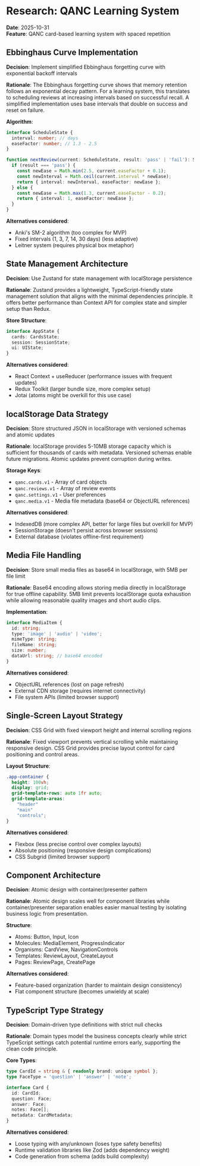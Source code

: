 # Research: QANC Learning System

**Date**: 2025-10-31  
**Feature**: QANC card-based learning system with spaced repetition

## Ebbinghaus Curve Implementation

**Decision**: Implement simplified Ebbinghaus forgetting curve with exponential backoff intervals

**Rationale**: The Ebbinghaus forgetting curve shows that memory retention follows an exponential decay pattern. For a learning system, this translates to scheduling reviews at increasing intervals based on successful recall. A simplified implementation uses base intervals that double on success and reset on failure.

**Algorithm**:
```typescript
interface ScheduleState {
  interval: number; // days
  easeFactor: number; // 1.3 - 2.5
}

function nextReview(current: ScheduleState, result: 'pass' | 'fail'): ScheduleState {
  if (result === 'pass') {
    const newEase = Math.min(2.5, current.easeFactor + 0.1);
    const newInterval = Math.ceil(current.interval * newEase);
    return { interval: newInterval, easeFactor: newEase };
  } else {
    const newEase = Math.max(1.3, current.easeFactor - 0.2);
    return { interval: 1, easeFactor: newEase };
  }
}
```

**Alternatives considered**: 
- Anki's SM-2 algorithm (too complex for MVP)
- Fixed intervals (1, 3, 7, 14, 30 days) (less adaptive)
- Leitner system (requires physical box metaphor)

## State Management Architecture

**Decision**: Use Zustand for state management with localStorage persistence

**Rationale**: Zustand provides a lightweight, TypeScript-friendly state management solution that aligns with the minimal dependencies principle. It offers better performance than Context API for complex state and simpler setup than Redux.

**Store Structure**:
```typescript
interface AppState {
  cards: CardsState;
  session: SessionState;
  ui: UIState;
}
```

**Alternatives considered**:
- React Context + useReducer (performance issues with frequent updates)
- Redux Toolkit (larger bundle size, more complex setup)
- Jotai (atoms might be overkill for this use case)

## localStorage Data Strategy

**Decision**: Store structured JSON in localStorage with versioned schemas and atomic updates

**Rationale**: localStorage provides 5-10MB storage capacity which is sufficient for thousands of cards with metadata. Versioned schemas enable future migrations. Atomic updates prevent corruption during writes.

**Storage Keys**:
- `qanc.cards.v1` - Array of card objects
- `qanc.reviews.v1` - Array of review events
- `qanc.settings.v1` - User preferences
- `qanc.media.v1` - Media file metadata (base64 or ObjectURL references)

**Alternatives considered**:
- IndexedDB (more complex API, better for large files but overkill for MVP)
- SessionStorage (doesn't persist across browser sessions)
- External database (violates offline-first requirement)

## Media File Handling

**Decision**: Store small media files as base64 in localStorage, with 5MB per file limit

**Rationale**: Base64 encoding allows storing media directly in localStorage for true offline capability. 5MB limit prevents localStorage quota exhaustion while allowing reasonable quality images and short audio clips.

**Implementation**:
```typescript
interface MediaItem {
  id: string;
  type: 'image' | 'audio' | 'video';
  mimeType: string;
  fileName: string;
  size: number;
  dataUrl: string; // base64 encoded
}
```

**Alternatives considered**:
- ObjectURL references (lost on page refresh)
- External CDN storage (requires internet connectivity)
- File system APIs (limited browser support)

## Single-Screen Layout Strategy

**Decision**: CSS Grid with fixed viewport height and internal scrolling regions

**Rationale**: Fixed viewport prevents vertical scrolling while maintaining responsive design. CSS Grid provides precise layout control for card positioning and control areas.

**Layout Structure**:
```css
.app-container {
  height: 100vh;
  display: grid;
  grid-template-rows: auto 1fr auto;
  grid-template-areas: 
    "header"
    "main"
    "controls";
}
```

**Alternatives considered**:
- Flexbox (less precise control over complex layouts)
- Absolute positioning (responsive design complications)
- CSS Subgrid (limited browser support)

## Component Architecture

**Decision**: Atomic design with container/presenter pattern

**Rationale**: Atomic design scales well for component libraries while container/presenter separation enables easier manual testing by isolating business logic from presentation.

**Structure**:
- Atoms: Button, Input, Icon
- Molecules: MediaElement, ProgressIndicator  
- Organisms: CardView, NavigationControls
- Templates: ReviewLayout, CreateLayout
- Pages: ReviewPage, CreatePage

**Alternatives considered**:
- Feature-based organization (harder to maintain design consistency)
- Flat component structure (becomes unwieldy at scale)

## TypeScript Type Strategy

**Decision**: Domain-driven type definitions with strict null checks

**Rationale**: Domain types model the business concepts clearly while strict TypeScript settings catch potential runtime errors early, supporting the clean code principle.

**Core Types**:
```typescript
type CardId = string & { readonly brand: unique symbol };
type FaceType = 'question' | 'answer' | 'note';

interface Card {
  id: CardId;
  question: Face;
  answer: Face;
  notes: Face[];
  metadata: CardMetadata;
}
```

**Alternatives considered**:
- Loose typing with any/unknown (loses type safety benefits)
- Runtime validation libraries like Zod (adds dependency weight)
- Code generation from schema (adds build complexity)